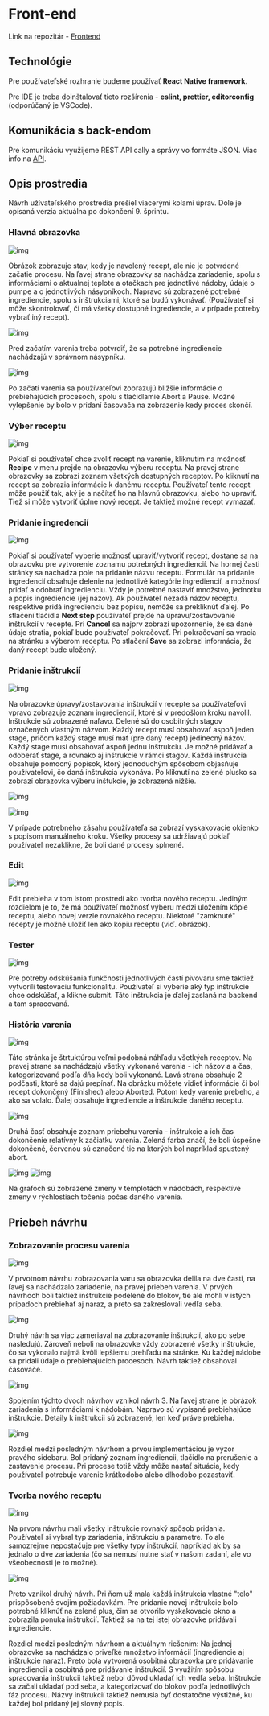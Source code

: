 ---
---

# Front-end

Link na repozitár - [Frontend](https://github.com/smart-brew/frontend)

## Technológie

Pre používateľské rozhranie budeme používať **React Native framework**.

Pre IDE je treba doinštalovať tieto rozšírenia - **eslint, prettier, editorconfig** (odporúčaný je VSCode).

## Komunikácia s back-endom

Pre komunikáciu využijeme REST API cally a správy vo formáte JSON. Viac info na [API](api-reference.md).

## Opis prostredia

Návrh užívateľského prostredia prešiel viacerými kolami úprav. Dole je opísaná verzia aktuálna po dokončení 9. šprintu.

### Hlavná obrazovka

![img](/img/screenshots-frontend/main_page.JPG)

Obrázok zobrazuje stav, kedy je navolený recept, ale nie je potvrdené začatie procesu. Na ľavej strane obrazovky sa nachádza zariadenie, spolu s informáciami o aktualnej teplote a otačkach pre jednotlivé nádoby, údaje o pumpe a o jednotlivých násypníkoch. Napravo sú zobrazené potrebné ingrediencie, spolu s inštrukciami, ktoré sa budú vykonávať. (Používateľ si môže skontrolovať, či má všetky dostupné ingrediencie, a v prípade potreby vybrať iný recept).

![img](/img/screenshots-frontend/ingredients_to_prepare.JPG)

Pred začatím varenia treba potvrdiť, že sa potrebné ingrediencie nachádzajú v správnom násypníku. 

![img](/img/screenshots-frontend/while_brewing.JPG)

Po začatí varenia sa používateľovi zobrazujú bližšie informácie o prebiehajúcich procesoch, spolu s tlačidlamie Abort a Pause. Možné vylepšenie by bolo v pridaní časovača na zobrazenie kedy proces skončí.

### Výber receptu

![img](/img/screenshots-frontend/recipe_list.JPG)

Pokiaľ si používateľ chce zvoliť recept na varenie, kliknutím na možnosť **Recipe** v menu prejde na obrazovku výberu receptu. Na pravej strane obrazovky sa zobrazí zoznam všetkých dostupných receptov. Po kliknutí na recept sa zobrazia informácie k danému receptu. Používateľ tento recept môže použiť tak, aký je a načítať ho na hlavnú obrazovku, alebo ho upraviť. Tiež si môže vytvoriť úplne nový recept. Je taktiež možné recept vymazať.

### Pridanie ingredencií

![img](/img/screenshots-frontend/recipe_making_ingredients.JPG)

Pokiaľ si používateľ vyberie možnosť upraviť/vytvoriť recept, dostane sa na obrazovku pre vytvorenie zoznamu potrebných ingrediencií. Na hornej časti stránky sa nachádza pole na pridanie názvu receptu. Formulár na pridanie ingredencií obsahuje delenie na jednotlivé kategórie ingrediencií, a možnosť pridať a odobrať ingredienciu. Vždy je potrebné nastaviť množstvo, jednotku a popis ingrediencie (jej názov). Ak používateľ nezadá názov receptu, respektíve pridá ingredienciu bez popisu, nemôže sa prekliknúť ďalej. Po stlačení tlačidla **Next step** používateľ prejde na úpravu/zostavovanie inštrukcií v recepte.  Pri **Cancel** sa najprv zobrazí upozornenie, že sa dané údaje stratia, pokiaľ bude používateľ pokračovať. Pri pokračovaní sa vracia na stránku s výberom receptu. Po stlačení **Save** sa zobrazi informácia, že daný recept bude uložený. 

### Pridanie inštrukcií

![img](/img/screenshots-frontend/recipe_making_instructions.JPG)

Na obrazovke úpravy/zostavovania inštrukcií v recepte sa používateľovi vpravo zobrazuje zoznam ingrediencií, ktoré si v predošlom kroku navolil.
Inštrukcie sú zobrazené naľavo. Delené sú do osobitných stagov označených vlastným názvom. Každý recept musí obsahovať aspoň jeden stage, pričom každý stage musí mať (pre daný recept) jedinecný názov. Každý stage musí obsahovať aspoň jednu inštrukciu. Je možné pridávať a odoberať stage, a rovnako aj inštrukcie v rámci stagov. Každá inštrukcia obsahuje pomocný popisok, ktorý jednoduchým spôsobom objasňuje používateľovi, čo daná inštrukcia vykonáva.  Po kliknutí na zelené plusko sa zobrazí obrazovka výberu inštukcie, je zobrazená nižšie.

![img](/img/screenshots-frontend/instructionPopup.JPG)

![img](/img/screenshots-frontend/confirm_manual_step.JPG)

V prípade potrebného zásahu používateľa sa zobrazí vyskakovacie okienko s popisom manuálneho kroku. Všetky procesy sa udržiavajú pokiaľ používateľ nezaklikne, že boli dané procesy splnené. 

### Edit

![img](/img/screenshots-frontend/edit_locked_recipe.JPG)

Edit prebieha v tom istom prostredí ako tvorba nového receptu. Jediným rozdielom je to, že má používateľ možnosť výberu medzi uložením kópie receptu, alebo novej verzie rovnakého receptu. Niektoré "zamknuté" recepty je možné uložiť len ako kópiu receptu (viď. obrázok).

### Tester

![img](/img/screenshots-frontend/tester.JPG)

Pre potreby odskúšania funkčnosti jednotlivých častí pivovaru sme taktiež vytvorili testovaciu funkcionalitu. Používateľ si vyberie aký typ inštrukcie chce odskúšať, a klikne submit. Táto inštrukcia je ďalej zaslaná na backend a tam spracovaná.

### História varenia

![img](/img/screenshots-frontend/history_recipe.JPG)

Táto stránka je štrtuktúrou veľmi podobná náhľadu všetkých receptov. Na pravej strane sa nachádzajú všetky vykonané varenia - ich názov a a čas, kategorizované podľa dňa kedy boli vykonané. Lavá strana obsahuje 2 podčasti, ktoré sa dajú prepínať. Na obrázku môžete vidieť informácie či bol recept dokončený (Finished) alebo Aborted. Potom kedy varenie prebeho, a ako sa volalo. Ďalej obsahuje ingrediencie a inštrukcie daného receptu. 

![img](/img/screenshots-frontend/history_stats1.JPG)

Druhá časť obsahuje zoznam priebehu varenia - inštrukcie a ich čas dokončenie relatívny k začiatku varenia. Zelená farba značí, že boli úspešne dokončené, červenou sú označené tie na ktorých bol napríklad spustený abort.

![img](/img/screenshots-frontend/history_temp.JPG)
![img](/img/screenshots-frontend/history_motor.JPG)

Na grafoch sú zobrazené zmeny v templotách v nádobách, respektíve zmeny v rýchlostiach točenia počas daného varenia. 


## Priebeh návrhu

### Zobrazovanie procesu varenia

![img](/img/screenshots-frontend/mainPage1.JPG)

V prvotnom návrhu zobrazovania varu sa obrazovka delila na dve časti, na ľavej sa nachádzalo zariadenie, na pravej priebeh varenia. V prvých návrhoch boli taktiež inštrukcie podelené do blokov, tie ale mohli v istých prípadoch prebiehať aj naraz, a preto sa zakreslovali vedľa seba.

![img](/img/screenshots-frontend/MainPage2.JPG)

Druhý návrh sa viac zameriaval na zobrazovanie inštrukcií, ako po sebe nasledujú. Zároveň neboli na obrazovke vždy zobrazené všetky inštrukcie, čo sa vykonalo najmä kvôli lepšiemu prehľadu na stránke. Ku každej nádobe sa pridali údaje o prebiehajúcich procesoch. Návrh taktiež obsahoval časovače. 


![img](/img/screenshots-frontend/MainPage3.JPG)

Spojením týchto dvoch návrhov vznikol návrh 3. Na ľavej strane je obrázok zariadenia s informáciami k nádobám. Napravo sú vypísané prebiehajúce inštrukcie. Detaily k inštrukcii sú zobrazené, len keď práve prebieha.

![img](/img/screenshots-frontend/startBrewingPage.JPG)

Rozdiel medzi posledným návrhom a prvou implementáciou je výzor pravého sidebaru. Bol pridaný zoznam ingrediencii, tlačidlo na prerušenie a zastavenie procesu. Pri procese totiž vždy môže nastať situácia, kedy používateľ potrebuje varenie krátkodobo alebo dlhodobo pozastaviť.


### Tvorba nového receptu

![img](/img/screenshots-frontend/newRecipe1.JPG)



Na prvom návrhu mali všetky inštrukcie rovnaký spôsob pridania. Používateľ si vybral typ zariadenia, inštrukciu a parametre. To ale samozrejme nepostačuje pre všetky typy inštrukcií, napríklad ak by sa jednalo o dve zariadenia (čo sa nemusí nutne stať v našom zadaní, ale vo všeobecnosti je to možné).

![img](/img/screenshots-frontend/newRecipe2.JPG)

Preto vznikol druhý návrh. Pri ňom už mala každá inštrukcia vlastné "telo" prispôsobené svojim požiadavkám. Pre pridanie novej inštrukcie bolo potrebné kliknúť na zelené plus, čim sa otvorilo vyskakovacie okno a zobrazila ponuka inštrukcií. Taktiež sa na tej istej obrazovke pridávali ingrediencie.

Rozdiel medzi posledným návrhom a aktuálnym riešením: Na jednej obrazovke sa nachádzalo priveľké množstvo informácií (ingrediencie aj inštrukcie naraz). Preto bola vytvorená osobitná obrazovka pre pridávanie ingrediencií a osobitná pre pridávanie inštrukcií.
S využitím spôsobu spracovania inštrukcii taktiež nebol dôvod ukladať ich vedľa seba. Inštrukcie sa začali ukladať pod seba, a kategorizovať do blokov podľa jednotlivých fáz procesu.
Názvy inštrukcií taktiež nemusia byť dostatočne výstižné, ku každej bol pridaný jej slovný popis.
